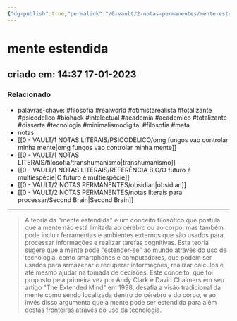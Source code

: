 ```yaml
---
{"dg-publish":true,"permalink":"/0-vault/2-notas-permanentes/mente-estendida/","tags":["permanente","filosofia","realworld","otimistarealista","totalizante","psicodelico","jardimdigital","biohack","intelectual","academia","academico","disserte","tecnologia","minimalismodigital"],"dgHomeLink":true,"dgShowLocalGraph":true,"dgShowFileTree":true,"dgEnableSearch":true,"noteIcon":""}
---
```


# mente estendida
## criado em: 14:37 17-01-2023

### Relacionado
- palavras-chave: #filosofia #realworld #otimistarealista #totalizante #psicodelico #biohack #intelectual #academia #academico #totalizante #disserte #tecnologia #minimalismodigital #filosofia #meta 
- notas: 
- [[0 - VAULT/1 NOTAS LITERAIS/PSICODELICO/omg fungos vao controlar minha mente\|omg fungos vao controlar minha mente]]
- [[0 - VAULT/1 NOTAS LITERAIS/filosofia/transhumanismo\|transhumanismo]]
- [[0 - VAULT/1 NOTAS LITERAIS/REFERÊNCIA BIO/O futuro é multiespécie\|O futuro é multiespécie]]
- [[0 - VAULT/2 NOTAS PERMANENTES/obsidian\|obsidian]]
- [[0 - VAULT/2 NOTAS PERMANENTES/notas literais para processar/Second Brain\|Second Brain]]
---
>A teoria da "mente estendida" é um conceito filosófico que postula que a mente não está limitada ao cérebro ou ao corpo, mas também pode incluir ferramentas e ambientes externos que são usados para processar informações e realizar tarefas cognitivas. Esta teoria sugere que a mente pode "estender-se" ao mundo através do uso de tecnologia, como smartphones e computadores, que podem ser usados para armazenar e recuperar informações, realizar cálculos e até mesmo ajudar na tomada de decisões. Este conceito, que foi proposto pela primeira vez por Andy Clark e David Chalmers em seu artigo "The Extended Mind" em 1998, desafia a visão tradicional da mente como sendo localizada dentro do cérebro e do corpo, e ao invés disso argumenta que a mente pode ser estendida para além destas fronteiras através do uso da tecnologia.